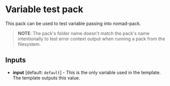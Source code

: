 # Variable test pack

This pack can be used to test variable passing into nomad-pack.

> **NOTE**: The pack's folder name doesn't match the pack's name intentionally
> to test error context output when running a pack from the filesystem.

## Inputs

* **input** [default: `default`] - This is the only variable used in the
  template. The template outputs this value.
